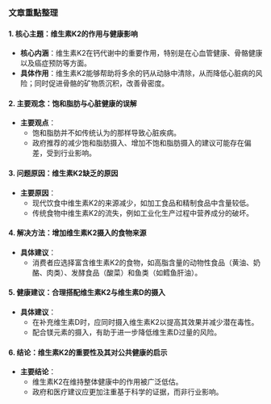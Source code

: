 ### 文章重點整理

#### 1. 核心主題：维生素K2的作用与健康影响
- **核心内涵**：维生素K2在钙代谢中的重要作用，特别是在心血管健康、骨骼健康以及癌症预防等方面。
- **具体作用**：维生素K2能够帮助将多余的钙从动脉中清除，从而降低心脏病的风险；同时促进骨骼的矿物质沉积，改善骨密度。

#### 2. 主要观念：饱和脂肪与心脏健康的误解
- **主要观点**：
  - 饱和脂肪并不如传统认为的那样导致心脏疾病。
  - 政府推荐的减少饱和脂肪摄入、增加不饱和脂肪摄入的建议可能存在偏差，受到行业影响。
  
#### 3. 问题原因：维生素K2缺乏的原因
- **主要原因**：
  - 现代饮食中维生素K2的来源减少，如加工食品和精制食品中含量较低。
  - 传统食物中维生素K2的流失，例如工业化生产过程中营养成分的破坏。

#### 4. 解决方法：增加维生素K2摄入的食物来源
- **具体建议**：
  - 消费者应选择富含维生素K2的食物，如高脂含量的动物性食品（黄油、奶酪、肉类）、发酵食品（酸菜）和鱼类（如鳕鱼肝油）。
  
#### 5. 健康建议：合理搭配维生素K2与维生素D的摄入
- **具体建议**：
  - 在补充维生素D时，应同时摄入维生素K2以提高其效果并减少潜在毒性。
  - 配合镁元素的摄入，有助于进一步降低维生素D过量的风险。

#### 6. 结论：维生素K2的重要性及其对公共健康的启示
- **主要结论**：
  - 维生素K2在维持整体健康中的作用被广泛低估。
  - 政府和医疗建议应更加注重基于科学的证据，而非行业影响。